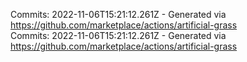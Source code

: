 Commits: 2022-11-06T15:21:12.261Z - Generated via https://github.com/marketplace/actions/artificial-grass
<br>
Commits: 2022-11-06T15:21:12.261Z - Generated via https://github.com/marketplace/actions/artificial-grass
<br>
